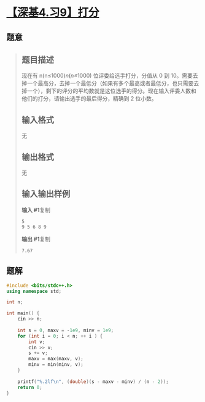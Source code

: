 #  [【深基4.习9】打分](https://www.luogu.com.cn/problem/P5726)

## 题意

>   ## 题目描述
>
>   现在有 n(n≤1000)*n*(*n*≤1000) 位评委给选手打分，分值从 0 到 10。需要去掉一个最高分，去掉一个最低分（如果有多个最高或者最低分，也只需要去掉一个），剩下的评分的平均数就是这位选手的得分。现在输入评委人数和他们的打分，请输出选手的最后得分，精确到 2 位小数。
>
>   ## 输入格式
>
>   无
>
>   ## 输出格式
>
>   无
>
>   ## 输入输出样例
>
>   **输入 #1**复制
>
>   ```
>   5
>   9 5 6 8 9
>   ```
>
>   **输出 #1**复制
>
>   ```
>   7.67
>   ```

## 题解



```c++
#include <bits/stdc++.h>
using namespace std;

int n;

int main() {
    cin >> n;
    
    int s = 0, maxv = -1e9, minv = 1e9;
    for (int i = 0; i < n; ++ i ) {
        int v;
        cin >> v;
        s += v;
        maxv = max(maxv, v);
        minv = min(minv, v);
    }
    
    printf("%.2lf\n", (double)(s - maxv - minv) / (n - 2));
    return 0;
}
```



```python3

```

